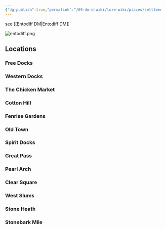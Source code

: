 ```yaml
---
{"dg-publish":true,"permalink":"/09-dn-d-wiki/lore-wiki/places/settlements/eranvale/l-entodiff/","tags":["Settlement","city","Entodiff","lore-wiki","Eranvale"]}
---
```


see [[Entodiff DM\|Entodiff DM]]

![entodiff.png](/img/user/z_Assets/entodiff.png)
## Locations
### Free Docks
### Western Docks

### The Chicken Market
### Cotton Hill
### Fenrise Gardens
### Old Town
### Spirit Docks
### Great Pass
### Pearl Arch
### Clear Square

### West Slums
### Stone Heath
### Stonebark Mile